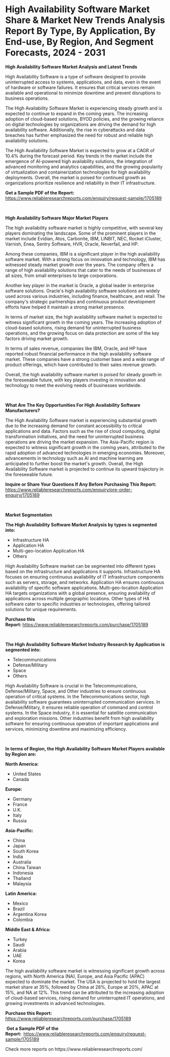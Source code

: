 <p><h1>High Availability Software Market Share & Market New Trends Analysis Report By Type, By Application, By End-use, By Region, And Segment Forecasts, 2024 - 2031</h1></p><p><strong>High Availability Software Market Analysis and Latest Trends</strong></p>
<p><p>High Availability Software is a type of software designed to provide uninterrupted access to systems, applications, and data, even in the event of hardware or software failures. It ensures that critical services remain available and operational to minimize downtime and prevent disruptions to business operations.</p><p>The High Availability Software Market is experiencing steady growth and is expected to continue to expand in the coming years. The increasing adoption of cloud-based solutions, BYOD policies, and the growing reliance on digital technologies by organizations are driving the demand for high availability software. Additionally, the rise in cyberattacks and data breaches has further emphasized the need for robust and reliable high availability solutions.</p><p>The High Availability Software Market is expected to grow at a CAGR of 10.4% during the forecast period. Key trends in the market include the emergence of AI-powered high availability solutions, the integration of advanced monitoring and analytics capabilities, and the growing popularity of virtualization and containerization technologies for high availability deployments. Overall, the market is poised for continued growth as organizations prioritize resilience and reliability in their IT infrastructure.</p></p>
<p><strong>Get a Sample PDF of the Report:&nbsp;</strong> <a href="https://www.reliableresearchreports.com/enquiry/request-sample/1705189">https://www.reliableresearchreports.com/enquiry/request-sample/1705189</a></p>
<p>&nbsp;</p>
<p><strong>High Availability Software Major Market Players</strong></p>
<p><p>The high availability software market is highly competitive, with several key players dominating the landscape. Some of the prominent players in the market include Evidian, Atos, Carbonite, IBM, LINBIT, NEC, Rocket iCluster, Varnish, Enea, Sentry Software, HVR, Oracle, Neverfail, and HP.</p><p>Among these companies, IBM is a significant player in the high availability software market. With a strong focus on innovation and technology, IBM has witnessed steady market growth over the years. The company offers a range of high availability solutions that cater to the needs of businesses of all sizes, from small enterprises to large corporations.</p><p>Another key player in the market is Oracle, a global leader in enterprise software solutions. Oracle's high availability software solutions are widely used across various industries, including finance, healthcare, and retail. The company's strategic partnerships and continuous product development efforts have helped it maintain a strong market presence.</p><p>In terms of market size, the high availability software market is expected to witness significant growth in the coming years. The increasing adoption of cloud-based solutions, rising demand for uninterrupted business operations, and the growing focus on data protection are some of the key factors driving market growth.</p><p>In terms of sales revenue, companies like IBM, Oracle, and HP have reported robust financial performance in the high availability software market. These companies have a strong customer base and a wide range of product offerings, which have contributed to their sales revenue growth.</p><p>Overall, the high availability software market is poised for steady growth in the foreseeable future, with key players investing in innovation and technology to meet the evolving needs of businesses worldwide.</p></p>
<p>&nbsp;</p>
<p><strong>What Are The Key Opportunities For High Availability Software Manufacturers?</strong></p>
<p><p>The High Availability Software market is experiencing substantial growth due to the increasing demand for constant accessibility to critical applications and data. Factors such as the rise of cloud computing, digital transformation initiatives, and the need for uninterrupted business operations are driving the market expansion. The Asia-Pacific region is expected to witness significant growth in the coming years, attributed to the rapid adoption of advanced technologies in emerging economies. Moreover, advancements in technology such as AI and machine learning are anticipated to further boost the market's growth. Overall, the High Availability Software market is projected to continue its upward trajectory in the foreseeable future.</p></p>
<p><strong>Inquire or Share Your Questions If Any Before Purchasing This Report:</strong> <a href="https://www.reliableresearchreports.com/enquiry/pre-order-enquiry/1705189">https://www.reliableresearchreports.com/enquiry/pre-order-enquiry/1705189</a></p>
<p>&nbsp;</p>
<p><strong>Market Segmentation</strong></p>
<p><strong>The High Availability Software Market Analysis by types is segmented into:</strong></p>
<p><ul><li>Infrastructure HA</li><li>Application HA</li><li>Multi-geo-location Application HA</li><li>Others</li></ul></p>
<p><p>High Availability Software market can be segmented into different types based on the infrastructure and applications it supports. Infrastructure HA focuses on ensuring continuous availability of IT infrastructure components such as servers, storage, and networks. Application HA ensures continuous availability of specific software applications. Multi-geo-location Application HA targets organizations with a global presence, ensuring availability of applications across multiple geographic locations. Other types of HA software cater to specific industries or technologies, offering tailored solutions for unique requirements.</p></p>
<p><strong>Purchase this Report:&nbsp;</strong><a href="https://www.reliableresearchreports.com/purchase/1705189">https://www.reliableresearchreports.com/purchase/1705189</a></p>
<p>&nbsp;</p>
<p><strong>The High Availability Software Market Industry Research by Application is segmented into:</strong></p>
<p><ul><li>Telecommunications</li><li>Defense/Military</li><li>Space</li><li>Others</li></ul></p>
<p><p>High Availability Software is crucial in the Telecommunications, Defense/Military, Space, and Other industries to ensure continuous operation of critical systems. In the Telecommunications sector, high availability software guarantees uninterrupted communication services. In Defense/Military, it ensures reliable operation of command and control systems. In the Space industry, it is essential for satellite communication and exploration missions. Other industries benefit from high availability software for ensuring continuous operation of important applications and services, minimizing downtime and maximizing efficiency.</p></p>
<p>&nbsp;</p>
<p><strong>In terms of Region, the High Availability Software Market Players available by Region are:</strong></p>
<p>
    <p> <strong> North America: </strong>
        <ul>
            <li>United States</li>
            <li>Canada</li>
        </ul>
        </p> 
    <p> <strong> Europe: </strong>
        <ul>
            <li>Germany</li>
            <li>France</li>
            <li>U.K.</li>
            <li>Italy</li>
            <li>Russia</li>
        </ul>
        </p> 
    <p> <strong> Asia-Pacific: </strong>
        <ul>
            <li>China</li>
            <li>Japan</li>
            <li>South Korea</li>
            <li>India</li>
            <li>Australia</li>
            <li>China Taiwan</li>
            <li>Indonesia</li>
            <li>Thailand</li>
            <li>Malaysia</li>
        </ul>
        </p> 
    <p> <strong> Latin America: </strong>
        <ul>
            <li>Mexico</li>
            <li>Brazil</li>
            <li>Argentina Korea</li>
            <li>Colombia</li>
        </ul>
        </p> 
    <p> <strong> Middle East & Africa: </strong>
        <ul>
            <li>Turkey</li>
            <li>Saudi</li>
            <li>Arabia</li>
            <li>UAE</li>
            <li>Korea</li>
        </ul>
    </p>
    </p>
<p><p>The high availability software market is witnessing significant growth across regions, with North America (NA), Europe, and Asia Pacific (APAC) expected to dominate the market. The USA is projected to hold the largest market share at 35%, followed by China at 28%, Europe at 20%, APAC at 15%, and NA at 12%. This trend can be attributed to the increasing adoption of cloud-based services, rising demand for uninterrupted IT operations, and growing investments in advanced technologies.</p></p>
<p><strong>Purchase this Report: </strong><a href="https://www.reliableresearchreports.com/purchase/1705189">https://www.reliableresearchreports.com/purchase/1705189</a></p>
<p>&nbsp;<strong>Get a Sample PDF of the Report:&nbsp;&nbsp;</strong><a href="https://www.reliableresearchreports.com/enquiry/request-sample/1705189">https://www.reliableresearchreports.com/enquiry/request-sample/1705189</a></p>
<p><strong></strong></p>
<p>Check more reports on https://www.reliableresearchreports.com/</p>
